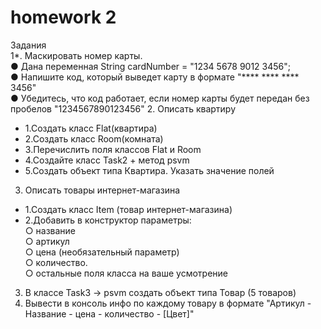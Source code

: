 # homework 2

Задания<br/>
1*. Маскировать номер карты.<br/>
● Дана переменная String cardNumber = "1234 5678 9012 3456";<br/>
● Напишите код, который выведет карту в формате "**** **** **** 3456"<br/>
● Убедитесь, что код работает, если номер карты будет передан без
пробелов "1234567890123456"
2. Описать квартиру
- 1.Создать класс Flat(квартира)
- 2.Создать класс Room(комната)
- 3.Перечислить поля классов Flat и Room
- 4.Создайте класс Task2 + метод psvm
- 5.Создать объект типа Квартира. Указать значение полей
3. Описать товары интернет-магазина
- 1.Создать класс Item (товар интернет-магазина)
- 2.Добавить в конструктор параметры:<br/>
   ○ название <br/>
   ○ артикул <br/>
   ○ цена (необязательный параметр) <br/>
   ○ количество. <br/>
   ○ остальные поля класса на ваше усмотрение 
3. В классе Task3 -> psvm создать объект типа Товар (5 товаров)
4. Вывести в консоль инфо по каждому товару в формате "Артикул -
   Название - цена - количество - [Цвет]"


